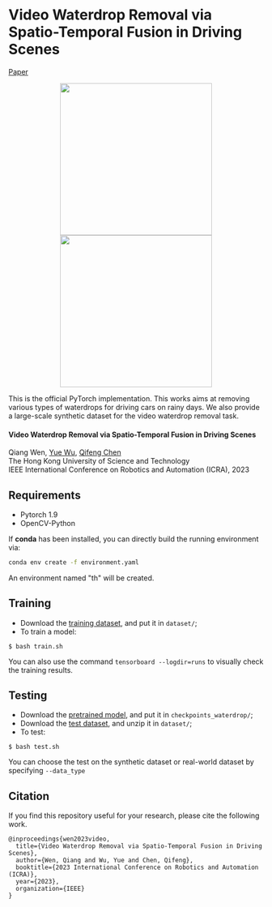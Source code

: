 # Video Waterdrop Removal via Spatio-Temporal Fusion in Driving Scenes
[Paper](https://arxiv.org/abs/2302.05916)
<p align='center'>
<img src='visualization/8.gif' width=300>
<img src='visualization/5.gif' width=300>
</p>


This is the official PyTorch implementation. This works aims at removing various types of waterdrops for driving cars on rainy days. We also provide a large-scale synthetic dataset for the video waterdrop removal task.

#### Video Waterdrop Removal via Spatio-Temporal Fusion in Driving Scenes
Qiang Wen, [Yue Wu](https://yuewuhkust.github.io/), [Qifeng Chen](https://cqf.io/) <br />
The Hong Kong University of Science and Technology <br />
IEEE International Conference on Robotics and Automation (ICRA), 2023

## Requirements
- Pytorch 1.9
- OpenCV-Python

If **conda** has been installed, you can directly build the running environment via:
```bash
conda env create -f environment.yaml
```
An environment named "th" will be created.

## Training
- Download the [training dataset](https://hkustconnect-my.sharepoint.com/:f:/g/personal/qwenab_connect_ust_hk/EoMvMSuXhLdOriy4SrtYPBoB-nHH53Q67UzRmUH3zOvgEg?e=KXRRQ5), and put it in ```dataset/```;
- To train a model:
```
$ bash train.sh
```
You can also use the command ```tensorboard --logdir=runs``` to visually check the training results.
## Testing
- Download the [pretrained model](https://drive.google.com/drive/folders/1c3JYdv64U-OmOyksNK6n51sNwBgy-iQC?usp=sharing), and put it in ```checkpoints_waterdrop/```;
- Download the [test dataset](https://hkustconnect-my.sharepoint.com/:u:/g/personal/qwenab_connect_ust_hk/ESVlboaVRvtLk1xth__yb6QB7t3CSBMaN9G_-SJNKVG8MQ?e=4L45pS), and unzip it in ```dataset/```;
- To test:
```
$ bash test.sh
```
You can choose the test on the synthetic dataset or real-world dataset by specifying ```--data_type```

## Citation
If you find this repository useful for your research, please cite the following work.
```
@inproceedings{wen2023video,
  title={Video Waterdrop Removal via Spatio-Temporal Fusion in Driving Scenes},
  author={Wen, Qiang and Wu, Yue and Chen, Qifeng},
  booktitle={2023 International Conference on Robotics and Automation (ICRA)},
  year={2023},
  organization={IEEE}
}
```
